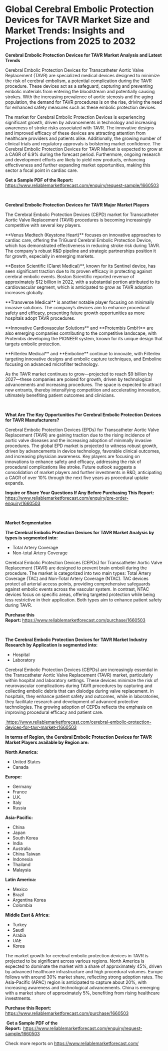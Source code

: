 <p><h1>Global Cerebral Embolic Protection Devices for TAVR Market Size and Market Trends: Insights and Projections from 2025 to 2032</h1></p><p><strong>Cerebral Embolic Protection Devices for TAVR Market Analysis and Latest Trends</strong></p>
<p><p>Cerebral Embolic Protection Devices for Transcatheter Aortic Valve Replacement (TAVR) are specialized medical devices designed to minimize the risk of cerebral embolism, a potential complication during the TAVR procedure. These devices act as a safeguard, capturing and preventing embolic materials from entering the bloodstream and potentially causing strokes. With the increasing prevalence of aortic stenosis and the aging population, the demand for TAVR procedures is on the rise, driving the need for enhanced safety measures such as these embolic protection devices.</p><p>The market for Cerebral Embolic Protection Devices is experiencing significant growth, driven by advancements in technology and increasing awareness of stroke risks associated with TAVR. The innovative designs and improved efficacy of these devices are attracting attention from healthcare providers and patients alike. Additionally, the growing number of clinical trials and regulatory approvals is bolstering market confidence. The Cerebral Embolic Protection Devices for TAVR Market is expected to grow at a CAGR of 6.9% during the forecast period. Furthermore, ongoing research and development efforts are likely to yield new products, enhancing effectiveness and further expanding market opportunities, making this sector a focal point in cardiac care.</p></p>
<p><strong>Get a Sample PDF of the Report:&nbsp;</strong> <a href="https://www.reliablemarketforecast.com/enquiry/request-sample/1660503?utm_campaign=1108&utm_medium=2&utm_source=Github&utm_content=ia&utm_term=17012025&utm_id=cerebral-embolic-protection-devices-for-tavr">https://www.reliablemarketforecast.com/enquiry/request-sample/1660503</a></p>
<p>&nbsp;</p>
<p><strong>Cerebral Embolic Protection Devices for TAVR Major Market Players</strong></p>
<p><p>The Cerebral Embolic Protection Devices (CEPD) market for Transcatheter Aortic Valve Replacement (TAVR) procedures is becoming increasingly competitive with several key players.</p><p>**Venus Medtech (Keystone Heart)** focuses on innovative approaches to cardiac care, offering the TriGuard Cerebral Embolic Protection Device, which has demonstrated effectiveness in reducing stroke risk during TAVR. The company's robust R&D pipeline and strategic partnerships position it for growth, especially in emerging markets.</p><p>**Boston Scientific (Claret Medical)**, known for its Sentinel device, has seen significant traction due to its proven efficacy in protecting against cerebral embolic events. Boston Scientific reported revenue of approximately $12 billion in 2022, with a substantial portion attributed to its cardiovascular segment, which is anticipated to grow as TAVR adoption increases globally.</p><p>**Transverse Medical** is another notable player focusing on minimally invasive solutions. The company’s devices aim to enhance procedural safety and efficacy, presenting future growth opportunities as more hospitals adopt TAVR procedures.</p><p>**Innovative Cardiovascular Solutions** and **Protembis GmbH** are also emerging companies contributing to the competitive landscape, with Protembis developing the PIONEER system, known for its unique design that targets embolic protection.</p><p>**Filterlex Medical** and **Emboline** continue to innovate, with Filterlex targeting innovative designs and embolic capture techniques, and Emboline focusing on advanced microfilter technology.</p><p>As the TAVR market continues to grow—projected to reach $9 billion by 2027—these companies are poised for growth, driven by technological advancements and increasing procedures. The space is expected to attract new entrants, thereby intensifying competition and accelerating innovation, ultimately benefiting patient outcomes and clinicians.</p></p>
<p>&nbsp;</p>
<p><strong>What Are The Key Opportunities For Cerebral Embolic Protection Devices for TAVR Manufacturers?</strong></p>
<p><p>Cerebral Embolic Protection Devices (EPDs) for Transcatheter Aortic Valve Replacement (TAVR) are gaining traction due to the rising incidence of aortic valve diseases and the increasing adoption of minimally invasive procedures. The global EPD market is projected to witness robust growth, driven by advancements in device technology, favorable clinical outcomes, and increasing physician awareness. Key players are focusing on innovations to enhance safety and efficacy, addressing the risk of procedural complications like stroke. Future outlook suggests a consolidation of market players and further investments in R&D, anticipating a CAGR of over 10% through the next five years as procedural uptake expands.</p></p>
<p><strong>Inquire or Share Your Questions If Any Before Purchasing This Report:</strong> <a href="https://www.reliablemarketforecast.com/enquiry/pre-order-enquiry/1660503?utm_campaign=1108&utm_medium=2&utm_source=Github&utm_content=ia&utm_term=17012025&utm_id=cerebral-embolic-protection-devices-for-tavr">https://www.reliablemarketforecast.com/enquiry/pre-order-enquiry/1660503</a></p>
<p>&nbsp;</p>
<p><strong>Market Segmentation</strong></p>
<p><strong>The Cerebral Embolic Protection Devices for TAVR Market Analysis by types is segmented into:</strong></p>
<p><ul><li>Total Artery Coverage</li><li>Non-total Artery Coverage</li></ul></p>
<p><p>Cerebral Embolic Protection Devices (CEPDs) for Transcatheter Aortic Valve Replacement (TAVR) are designed to prevent brain emboli during the procedure. The market is categorized into two main types: Total Artery Coverage (TAC) and Non-Total Artery Coverage (NTAC). TAC devices protect all arterial access points, providing comprehensive safeguards against embolic events across the vascular system. In contrast, NTAC devices focus on specific areas, offering targeted protection while being less restrictive in their application. Both types aim to enhance patient safety during TAVR.</p></p>
<p><strong>Purchase this Report:&nbsp;</strong><a href="https://www.reliablemarketforecast.com/purchase/1660503?utm_campaign=1108&utm_medium=2&utm_source=Github&utm_content=ia&utm_term=17012025&utm_id=cerebral-embolic-protection-devices-for-tavr">https://www.reliablemarketforecast.com/purchase/1660503</a></p>
<p>&nbsp;</p>
<p><strong>The Cerebral Embolic Protection Devices for TAVR Market Industry Research by Application is segmented into:</strong></p>
<p><ul><li>Hospital</li><li>Laboratory</li></ul></p>
<p><p>Cerebral Embolic Protection Devices (CEPDs) are increasingly essential in the Transcatheter Aortic Valve Replacement (TAVR) market, particularly within hospital and laboratory settings. These devices minimize the risk of neurovascular complications during TAVR procedures by capturing and collecting embolic debris that can dislodge during valve replacement. In hospitals, they enhance patient safety and outcomes, while in laboratories, they facilitate research and development of advanced protective technologies. The growing adoption of CEPDs reflects the emphasis on improving procedural efficacy and patient care.</p></p>
<p><a href="https://www.reliablemarketforecast.com/cerebral-embolic-protection-devices-for-tavr-market-r1660503?utm_campaign=1108&utm_medium=2&utm_source=Github&utm_content=ia&utm_term=17012025&utm_id=cerebral-embolic-protection-devices-for-tavr">&nbsp;https://www.reliablemarketforecast.com/cerebral-embolic-protection-devices-for-tavr-market-r1660503</a></p>
<p><strong>In terms of Region, the Cerebral Embolic Protection Devices for TAVR Market Players available by Region are:</strong></p>
<p>
    <p> <strong> North America: </strong>
        <ul>
            <li>United States</li>
            <li>Canada</li>
        </ul>
        </p> 
    <p> <strong> Europe: </strong>
        <ul>
            <li>Germany</li>
            <li>France</li>
            <li>U.K.</li>
            <li>Italy</li>
            <li>Russia</li>
        </ul>
        </p> 
    <p> <strong> Asia-Pacific: </strong>
        <ul>
            <li>China</li>
            <li>Japan</li>
            <li>South Korea</li>
            <li>India</li>
            <li>Australia</li>
            <li>China Taiwan</li>
            <li>Indonesia</li>
            <li>Thailand</li>
            <li>Malaysia</li>
        </ul>
        </p> 
    <p> <strong> Latin America: </strong>
        <ul>
            <li>Mexico</li>
            <li>Brazil</li>
            <li>Argentina Korea</li>
            <li>Colombia</li>
        </ul>
        </p> 
    <p> <strong> Middle East & Africa: </strong>
        <ul>
            <li>Turkey</li>
            <li>Saudi</li>
            <li>Arabia</li>
            <li>UAE</li>
            <li>Korea</li>
        </ul>
    </p>
    </p>
<p><p>The market growth for cerebral embolic protection devices in TAVR is projected to be significant across various regions. North America is expected to dominate the market with a share of approximately 45%, driven by advanced healthcare infrastructure and high procedural volumes. Europe follows with around 30% market share, reflecting strong adoption rates. The Asia-Pacific (APAC) region is anticipated to capture about 20%, with increasing awareness and technological advancements. China is emerging with a market share of approximately 5%, benefiting from rising healthcare investments.</p></p>
<p><strong>Purchase this Report: </strong><a href="https://www.reliablemarketforecast.com/purchase/1660503?utm_campaign=1108&utm_medium=2&utm_source=Github&utm_content=ia&utm_term=17012025&utm_id=cerebral-embolic-protection-devices-for-tavr">https://www.reliablemarketforecast.com/purchase/1660503</a></p>
<p>&nbsp;<strong>Get a Sample PDF of the Report:&nbsp;&nbsp;</strong><a href="https://www.reliablemarketforecast.com/enquiry/request-sample/1660503?utm_campaign=1108&utm_medium=2&utm_source=Github&utm_content=ia&utm_term=17012025&utm_id=cerebral-embolic-protection-devices-for-tavr">https://www.reliablemarketforecast.com/enquiry/request-sample/1660503</a></p>
<p><strong></strong></p>
<p>Check more reports on <a href="https://www.reliablemarketforecast.com/?utm_campaign=1108&utm_medium=2&utm_source=Github&utm_content=ia&utm_term=17012025&utm_id=cerebral-embolic-protection-devices-for-tavr">https://www.reliablemarketforecast.com/</a></p>